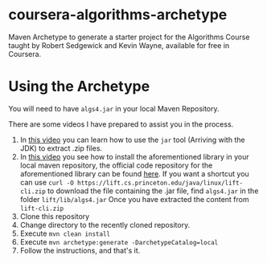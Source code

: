# coursera-algorithms-archetype

Maven Archetype to generate a starter project for the Algorithms Course taught by Robert Sedgewick and Kevin Wayne, available for free in Coursera.

# Using the Archetype
You will need to have `algs4.jar` in your local Maven Repository.

There are some videos I have prepared to assist you in the process.
1. In [this video](https://www.youtube.com/watch?v=_B9-7sjm1Us) you can learn how to use the `jar` tool (Arriving with the JDK) to extract .zip files.
2. In [this video](https://www.youtube.com/watch?v=rF7Ivqe65oA) you see how to install the aforementioned library in your local maven repository, the official code repository for the aforementioned library can be found [here](https://github.com/kevin-wayne/algs4). If you want a shortcut you can use `curl -O https://lift.cs.princeton.edu/java/linux/lift-cli.zip` to download the file containing the .jar file, find `algs4.jar` in the folder `lift/lib/algs4.jar` Once you have extracted the content from `lift-cli.zip`
3. Clone this repository
4. Change directory to the recently cloned repository.
5. Execute `mvn clean install`
6. Execute `mvn archetype:generate -DarchetypeCatalog=local`
7. Follow the instructions, and that's it.
